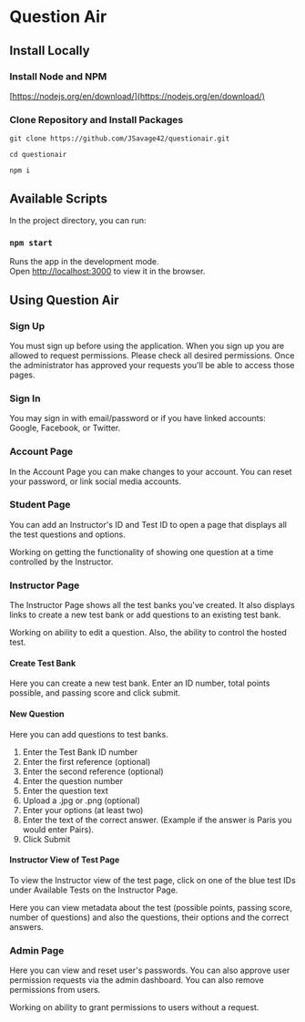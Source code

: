 # Question Air

## Install Locally

### Install Node and NPM

[https://nodejs.org/en/download/](https://nodejs.org/en/download/)

### Clone Repository and Install Packages

`git clone https://github.com/JSavage42/questionair.git`

`cd questionair`

`npm i`

## Available Scripts

In the project directory, you can run:

### `npm start`

Runs the app in the development mode.<br>
Open [http://localhost:3000](http://localhost:3000) to view it in the browser.

## Using Question Air

### Sign Up

You must sign up before using the application. When you sign up you are allowed to request permissions. Please check all desired permissions. Once the administrator has approved your requests you'll be able to access those pages.

### Sign In

You may sign in with email/password or if you have linked accounts: Google, Facebook, or Twitter.

### Account Page

In the Account Page you can make changes to your account. You can reset your password, or link social media accounts.

### Student Page

You can add an Instructor's ID and Test ID to open a page that displays all the test questions and options.

Working on getting the functionality of showing one question at a time controlled by the Instructor.

### Instructor Page

The Instructor Page shows all the test banks you've created. It also displays links to create a new test bank or add questions to an existing test bank.

Working on ability to edit a question. Also, the ability to control the hosted test.

#### Create Test Bank

Here you can create a new test bank. Enter an ID number, total points possible, and passing score and click submit.

#### New Question

Here you can add questions to test banks.

1. Enter the Test Bank ID number
2. Enter the first reference (optional)
3. Enter the second reference (optional)
4. Enter the question number
5. Enter the question text
6. Upload a .jpg or .png (optional)
7. Enter your options (at least two)
8. Enter the text of the correct answer. (Example if the answer is Paris you would enter Pairs).
9. Click Submit

#### Instructor View of Test Page

To view the Instructor view of the test page, click on one of the blue test IDs under Available Tests on the Instructor Page.

Here you can view metadata about the test (possible points, passing score, number of questions) and also the questions, their options and the correct answers.

### Admin Page

Here you can view and reset user's passwords. You can also approve user permission requests via the admin dashboard. You can also remove permissions from users.

Working on ability to grant permissions to users without a request.
